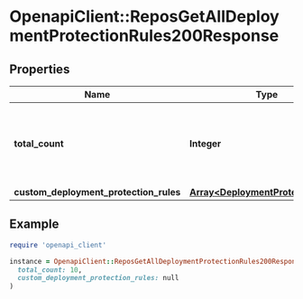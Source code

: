# OpenapiClient::ReposGetAllDeploymentProtectionRules200Response

## Properties

| Name | Type | Description | Notes |
| ---- | ---- | ----------- | ----- |
| **total_count** | **Integer** | The number of enabled custom deployment protection rules for this environment | [optional] |
| **custom_deployment_protection_rules** | [**Array&lt;DeploymentProtectionRule&gt;**](DeploymentProtectionRule.md) |  | [optional] |

## Example

```ruby
require 'openapi_client'

instance = OpenapiClient::ReposGetAllDeploymentProtectionRules200Response.new(
  total_count: 10,
  custom_deployment_protection_rules: null
)
```

